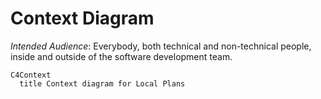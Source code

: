 # Context Diagram

_Intended Audience_: Everybody, both technical and non-technical people, inside and outside of the software development team.

```mermaid
C4Context
  title Context diagram for Local Plans
```
